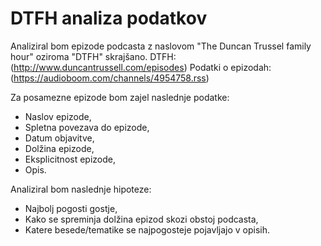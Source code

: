# DTFH analiza podatkov

Analiziral bom epizode podcasta z naslovom "The Duncan Trussel family hour" oziroma "DTFH" skrajšano.
DTFH: (http://www.duncantrussell.com/episodes)
Podatki o epizodah: (https://audioboom.com/channels/4954758.rss)

Za posamezne epizode bom zajel naslednje podatke:
* Naslov epizode,
* Spletna povezava do epizode,
* Datum objavitve,
* Dolžina epizode,
* Eksplicitnost epizode,
* Opis.

Analiziral bom naslednje hipoteze:
* Najbolj pogosti gostje,
* Kako se spreminja dolžina epizod skozi obstoj podcasta,
* Katere besede/tematike se najpogosteje pojavljajo v opisih.